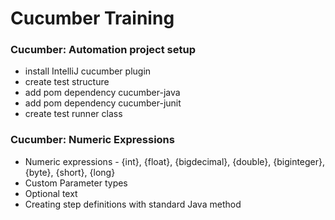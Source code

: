 # Cucumber Training

### Cucumber: Automation project setup
- install IntelliJ cucumber plugin
- create test structure
- add pom dependency cucumber-java
- add pom dependency cucumber-junit
- create test runner class

### Cucumber: Numeric Expressions
- Numeric expressions - {int}, {float}, {bigdecimal}, {double}, {biginteger}, {byte}, {short}, {long}
- Custom Parameter types
- Optional text
- Creating step definitions with standard Java method
